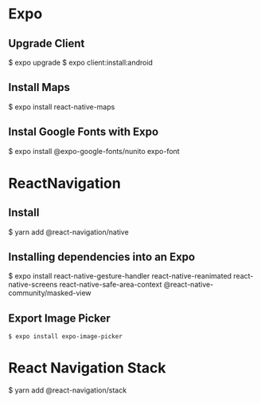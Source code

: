 # Expo

## Upgrade Client

$ expo upgrade
$ expo client:install:android


## Install Maps

$ expo install react-native-maps

## Instal Google Fonts with Expo

$ expo install @expo-google-fonts/nunito expo-font

# ReactNavigation

## Install

$ yarn add @react-navigation/native

## Installing dependencies into an Expo

$ expo install react-native-gesture-handler react-native-reanimated react-native-screens react-native-safe-area-context @react-native-community/masked-view

## Export Image Picker

```
$ expo install expo-image-picker
```

# React Navigation Stack

$ yarn add @react-navigation/stack


